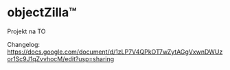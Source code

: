 <h1>objectZilla&trade;</h1>
Projekt na TO

Changelog: https://docs.google.com/document/d/1zLP7V4QPkOT7wZytAGgVxwnDWUzor1Sc9J1qZvvhocM/edit?usp=sharing